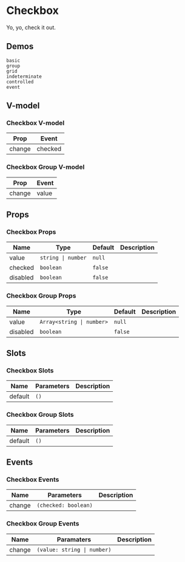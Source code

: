 # Checkbox
Yo, yo, check it out.
## Demos
```demo
basic
group
grid
indeterminate
controlled
event
```
## V-model
### Checkbox V-model
|Prop|Event|
|-|-|
|change|checked|

### Checkbox Group V-model
|Prop|Event|
|-|-|
|change|value|

## Props
### Checkbox Props
|Name|Type|Default|Description|
|-|-|-|-|
|value|`string \| number`|`null`||
|checked|`boolean`|`false`||
|disabled|`boolean`|`false`||

### Checkbox Group Props
|Name|Type|Default|Description|
|-|-|-|-|
|value|`Array<string \| number>`|`null`||
|disabled|`boolean`|`false`||

## Slots
### Checkbox Slots
|Name|Parameters|Description|
|-|-|-|
|default|`()`||

### Checkbox Group Slots
|Name|Parameters|Description|
|-|-|-|
|default|`()`||

## Events
### Checkbox Events
|Name|Parameters|Description|
|-|-|-|
|change|`(checked: boolean)`||

### Checkbox Group Events
|Name|Paramaters|Description|
|-|-|-|
|change|`(value: string \| number)`||